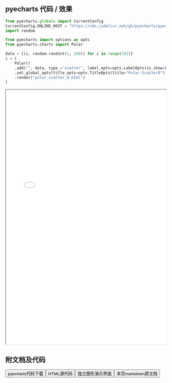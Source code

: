 
## pyecharts 代码 / 效果

```python
from pyecharts.globals import CurrentConfig
CurrentConfig.ONLINE_HOST = "https://cdn.jsdelivr.net/gh/pyecharts/pyecharts-assets@latest/assets/"
import random

from pyecharts import options as opts
from pyecharts.charts import Polar

data = [(i, random.randint(1, 100)) for i in range(101)]
c = (
    Polar()
    .add("", data, type_="scatter", label_opts=opts.LabelOpts(is_show=False))
    .set_global_opts(title_opts=opts.TitleOpts(title="Polar-Scatter0"))
    .render("polar_scatter_0.html")
)

```

<iframe width="100%" height="800px" src="/pyecharts/Polar/polar_scatter_0.html"></iframe>

## 附文档及代码

<a href="https://cdn.jsdelivr.net/gh/wfy-belief/python/docs/pyecharts/Polar/polar_scatter_0.py"><button class="mybutton">pyecharts代码下载</button></a><a href="https://cdn.jsdelivr.net/gh/wfy-belief/python/docs/pyecharts/Polar/polar_scatter_0.html"><button class="mybutton">HTML源代码</button></a><a href="https://python.wfyblog.cn/pyecharts/Polar/polar_scatter_0.html"><button class="mybutton">独立图形演示界面</button></a><a href="https://cdn.jsdelivr.net/gh/wfy-belief/python/docs/pyecharts/Polar/polar_scatter_0.md"><button class="mybutton">本页markdown原文档</button></a>